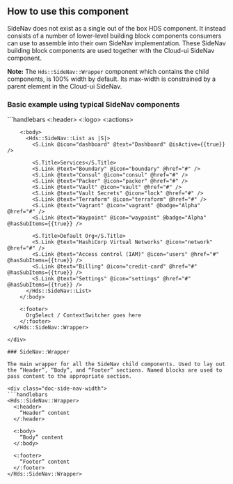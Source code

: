 ## How to use this component

SideNav does not exist as a single out of the box HDS component. It instead consists of a number of lower-level building block components consumers can use to assemble into their own SideNav implementation. These SideNav building block components are used together with the Cloud-ui SideNav component.

**Note:** The `Hds::SideNav::Wrapper` component which contains the child components, is 100% width by default. Its max-width is constrained by a parent element in the Cloud-ui SideNav.

### Basic example using typical SideNav components

<div class="doc-side-nav-width">
  ```handlebars
      <Hds::SideNav::Wrapper>
        <:header>
          <Hds::SideNav::Header>
            <:logo>
              <Hds::SideNav::HomeLink @icon="hashicorp" @text="HashiCorp" @href="#" />
            </:logo>
            <:actions>
              <Hds::Dropdown class="hds-side-nav__dropdown" @listPosition="left" as |dd|>
                <dd.ToggleIcon @icon="help" @text="settings menu" />
                <dd.Title @text="Signed In" />
                <dd.Description @text="email@domain.com" />
                <dd.Separator />
                <dd.Interactive @href="#" @text="Settings and Preferences" />
              </Hds::Dropdown>
              <Hds::Dropdown class="hds-side-nav__dropdown" @listPosition="left" as |dd|>
                <dd.ToggleIcon @icon="user" @text="user menu" />
                <dd.Title @text="Signed In" />
                <dd.Description @text="email@domain.com" />
                <dd.Interactive @href="#" @text="Account Settings" />
              </Hds::Dropdown>
            </:actions>
          </Hds::SideNav::Header>
        </:header>

        <:body>
          <Hds::SideNav::List as |S|>
            <S.Link @icon="dashboard" @text="Dashboard" @isActive={{true}} />

            <S.Title>Services</S.Title>
            <S.Link @text="Boundary" @icon="boundary" @href="#" />
            <S.Link @text="Consul" @icon="consul" @href="#" />
            <S.Link @text="Packer" @icon="packer" @href="#" />
            <S.Link @text="Vault" @icon="vault" @href="#" />
            <S.Link @text="Vault Secrets" @icon="lock" @href="#" />
            <S.Link @text="Terraform" @icon="terraform" @href="#" />
            <S.Link @text="Vagrant" @icon="vagrant" @badge="Alpha" @href="#" />
            <S.Link @text="Waypoint" @icon="waypoint" @badge="Alpha" @hasSubItems={{true}} />

            <S.Title>Default Org</S.Title>
            <S.Link @text="HashiCorp Virtual Networks" @icon="network" @href="#" />
            <S.Link @text="Access control (IAM)" @icon="users" @href="#" @hasSubItems={{true}} />
            <S.Link @text="Billing" @icon="credit-card" @href="#" @hasSubItems={{true}} />
            <S.Link @text="Settings" @icon="settings" @href="#" @hasSubItems={{true}} />
          </Hds::SideNav::List>
        </:body>

        <:footer>
          OrgSelect / ContextSwitcher goes here
        </:footer>
      </Hds::SideNav::Wrapper>
  ```
</div>

### SideNav::Wrapper

The main wrapper for all the SideNav child components. Used to lay out the “Header”, “Body”, and “Footer” sections. Named blocks are used to pass content to the appropriate section.

<div class="doc-side-nav-width">
  ```handlebars
  <Hds::SideNav::Wrapper>
    <:header>
      “Header” content
    </:header>

    <:body>
      “Body” content
    </:body>

    <:footer>
      “Footer” content
    </:footer>
  </Hds::SideNav::Wrapper>
  ```
</div>

<!-- 
{invocation details}

```handlebars
ADD DEMO HERE
``` -->